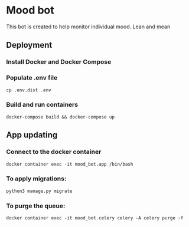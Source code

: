 # Mood bot

This bot is created to help monitor individual mood. Lean and mean

## Deployment

### Install Docker and Docker Compose

### Populate .env file

```
cp .env.dist .env
```

### Build and run containers

```
docker-compose build && docker-compose up
```

## App updating

### Connect to the docker container

```
docker container exec -it mood_bot.app /bin/bash
```

### To apply migrations:

```
python3 manage.py migrate
```

### To purge the queue:

```
docker container exec -it mood_bot.celery celery -A celery purge -f
```